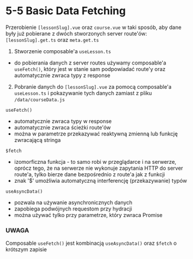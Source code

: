 # 5-5 Basic Data Fetching

Przerobienie `[lessonSlug].vue` oraz `course.vue` w taki sposób, aby dane były już pobierane z dwóch stworzonych server route'ów: `[lessonSlug].get.ts` oraz `meta.get.ts`

1. Stworzenie composable'a `useLesson.ts`
- do pobierania danych z server routes używamy composable'a `useFetch()`, który jest w stanie sam podpowiadać route'y oraz automatycznie zwraca typy z response

2. Pobranie danych do `[lessonSlug].vue` za pomocą composable'a `useLesson.ts` i pokazywanie tych danych zamiast z pliku `/data/courseData.js`

`useFetch()`
- automatycznie zwraca typy w response
- automatycznie zwraca ścieżki route'ów
- można w parametrze przekazywać reaktywną zmienną lub funkcję zwracającą stringa

`$fetch`
- izomorficzna funkcja - to samo robi w przeglądarce i na serwerze, oprócz tego, że na serwerze nie wykonuje zapytania HTTP do server route'a, tylko bierze dane bezpośrednio z route'a jak z funkcji
- znak '$' umożliwia automatyczną interferencję (przekazywanie) typów

`useAsyncData()`
- pozwala na używanie asynchronicznych danych
- zapobiega podwójnych requestom przy hydracji
- można używać tylko przy parametrze, który zwraca Promise

### UWAGA
Composable `useFetch()` jest kombinacją `useAsyncData()` oraz `$fetch` o krótszym zapisie
